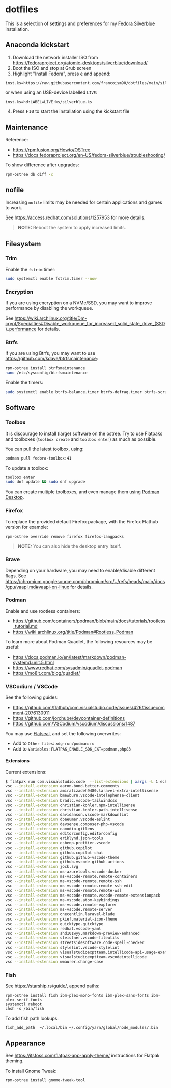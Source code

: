 # dotfiles

This is a selection of settings and preferences for my [Fedora Silverblue](https://fedoraproject.org/atomic-desktops/silverblue/) installation.

## Anaconda kickstart

1. Download the network installer ISO from <https://fedoraproject.org/atomic-desktops/silverblue/download/>
2. Boot the ISO and stop at Grub screen
3. Highlight "Install Fedora", press <kbd>e</kbd> and append:
  ```text
  inst.ks=https://raw.githubusercontent.com/francoism90/dotfiles/main/silverblue.ks
  ```
or when using an USB-device labelled `LIVE`:
  ```text
  inst.ks=hd:LABEL=LIVE:ks/silverblue.ks
  ```
4. Press <kbd>F10</kbd> to start the installation using the kickstart file

## Maintenance

Reference:

- <https://rpmfusion.org/Howto/OSTree>
- <https://docs.fedoraproject.org/en-US/fedora-silverblue/troubleshooting/>

To show difference after upgrades:

```bash
rpm-ostree db diff -c
```

## nofile

Increasing `nofile` limits may be needed for certain applications and games to work.

See <https://access.redhat.com/solutions/1257953> for more details.

> **NOTE:** Reboot the system to apply increased limits.

## Filesystem

### Trim

Enable the `fstrim` timer:

```bash
sudo systemctl enable fstrim.timer --now
``` 

### Encryption

If you are using encryption on a NVMe/SSD, you may want to improve performance by disabling the workqueue.

See <https://wiki.archlinux.org/title/Dm-crypt/Specialties#Disable_workqueue_for_increased_solid_state_drive_(SSD)_performance> for details.

### Btrfs

If you are using Btrfs, you may want to use <https://github.com/kdave/btrfsmaintenance>:

```bash
rpm-ostree install btrfsmaintenance
nano /etc/sysconfig/btrfsmaintenance
```

Enable the timers:

```bash
sudo systemctl enable btrfs-balance.timer btrfs-defrag.timer btrfs-scrub.timer btrfs-trim.timer --now
```

## Software

### Toolbox

It is discourage to install (large) software on the ostree. Try to use Flatpaks and toolboxes (`toolbox create` and `toolbox enter`) as much as possible.

You can pull the latest toolbox, using:

```bash
podman pull fedora-toolbox:41
```

To update a toolbox:

```bash
toolbox enter
sudo dnf update && sudo dnf upgrade
```

You can create multiple toolboxes, and even manage them using [Podman Desktop](https://podman-desktop.io/).

### Firefox

To replace the provided default Firefox package, with the Firefox Flathub version for example:

```bash
rpm-ostree override remove firefox firefox-langpacks
```

> **NOTE:** You can also hide the desktop entry itself.

### Brave

Depending on your hardware, you may need to enable/disable different flags. See <https://chromium.googlesource.com/chromium/src/+/refs/heads/main/docs/gpu/vaapi.md#vaapi-on-linux> for details.

### Podman

Enable and use rootless containers:

- <https://github.com/containers/podman/blob/main/docs/tutorials/rootless_tutorial.md>
- <https://wiki.archlinux.org/title/Podman#Rootless_Podman>

To learn more about Podman Quadlet, the following resources may be useful:

- <https://docs.podman.io/en/latest/markdown/podman-systemd.unit.5.html>
- <https://www.redhat.com/sysadmin/quadlet-podman>
- <https://mo8it.com/blog/quadlet/>

### VSCodium / VSCode

See the following guides:

- <https://github.com/flathub/com.visualstudio.code/issues/426#issuecomment-2076130911>
- <https://github.com/jorchube/devcontainer-definitions>
- <https://github.com/VSCodium/vscodium/discussions/1487>

You may use [Flatseal](https://flathub.org/apps/com.github.tchx84.Flatseal), and set the following overwrites:

- Add to `Other files`: `xdg-run/podman:ro`
- Add to `Variables`: `FLATPAK_ENABLE_SDK_EXT=podman,php83`

#### Extensions

Current extensions:

```bash
$ flatpak run com.visualstudio.code  --list-extensions | xargs -L 1 echo vsc --install-extension
vsc --install-extension aaron-bond.better-comments
vsc --install-extension amiralizadeh9480.laravel-extra-intellisense
vsc --install-extension bmewburn.vscode-intelephense-client
vsc --install-extension bradlc.vscode-tailwindcss
vsc --install-extension christian-kohler.npm-intellisense
vsc --install-extension christian-kohler.path-intellisense
vsc --install-extension davidanson.vscode-markdownlint
vsc --install-extension dbaeumer.vscode-eslint
vsc --install-extension devsense.composer-php-vscode
vsc --install-extension eamodio.gitlens
vsc --install-extension editorconfig.editorconfig
vsc --install-extension eriklynd.json-tools
vsc --install-extension esbenp.prettier-vscode
vsc --install-extension github.copilot
vsc --install-extension github.copilot-chat
vsc --install-extension github.github-vscode-theme
vsc --install-extension github.vscode-github-actions
vsc --install-extension jock.svg
vsc --install-extension ms-azuretools.vscode-docker
vsc --install-extension ms-vscode-remote.remote-containers
vsc --install-extension ms-vscode-remote.remote-ssh
vsc --install-extension ms-vscode-remote.remote-ssh-edit
vsc --install-extension ms-vscode-remote.remote-wsl
vsc --install-extension ms-vscode-remote.vscode-remote-extensionpack
vsc --install-extension ms-vscode.atom-keybindings
vsc --install-extension ms-vscode.remote-explorer
vsc --install-extension ms-vscode.remote-server
vsc --install-extension onecentlin.laravel-blade
vsc --install-extension pkief.material-icon-theme
vsc --install-extension quicktype.quicktype
vsc --install-extension redhat.vscode-yaml
vsc --install-extension shd101wyy.markdown-preview-enhanced
vsc --install-extension sleistner.vscode-fileutils
vsc --install-extension streetsidesoftware.code-spell-checker
vsc --install-extension stylelint.vscode-stylelint
vsc --install-extension visualstudioexptteam.intellicode-api-usage-examples
vsc --install-extension visualstudioexptteam.vscodeintellicode
vsc --install-extension wmaurer.change-case
```

### Fish

See <https://starship.rs/guide/>, append paths:

```fish
rpm-ostree install fish ibm-plex-mono-fonts ibm-plex-sans-fonts ibm-plex-serif-fonts
systemctl reboot
chsh -s /bin/fish
```

To add fish path lookups:

```fish
fish_add_path  ~/.local/bin ~/.config/yarn/global/node_modules/.bin
```

## Appearance

See <https://itsfoss.com/flatpak-app-apply-theme/> instructions for Flatpak theming.

To install Gnome Tweak:

```bash
rpm-ostree install gnome-tweak-tool
```
